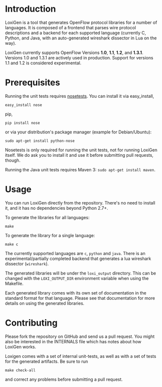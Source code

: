 Introduction
============

LoxiGen is a tool that generates OpenFlow protocol libraries for a number of
languages. It is composed of a frontend that parses wire protocol descriptions
and a backend for each supported language (currently C, Python, and Java, with an 
auto-generated wireshark dissector in Lua on the way). 

LoxiGen currently supports OpenFlow Versions **1.0**, **1.1**, **1.2**, and **1.3.1**. Versions 1.0
and 1.3.1 are actively used in production. Support for versions 1.1 and 1.2 is considered experimental.


Prerequisites
=============

Running the unit tests requires [nosetests](http://nose.readthedocs.org/en/latest/).
You can install it via easy_install,
```
easy_install nose
```
pip,
```
pip install nose
```
or via your distribution's package manager (example for Debian/Ubuntu):
```
sudo apt-get install python-nose
```

Nosetests is only required for running the unit tests, not for running LoxiGen
itself. We do ask you to install it and use it before submitting pull requests,
though.

Running the Java unit tests requires Maven 3: `sudo apt-get install maven`.

Usage
=====

You can run LoxiGen directly from the repository. There's no need to install it,
and it has no dependencies beyond Python 2.7+.

To generate the libraries for all languages:

```
make
```

To generate the library for a single language:

```
make c
```

The currently supported languages are `c`, `python` and `java`. There is an 
experimental/partially completed backend that generates a lua wireshark dissector
(`wireshark`).

The generated libraries will be under the `loxi_output` directory. This can be
changed with the `LOXI_OUTPUT_DIR` environment variable when using the Makefile.

Each generated library comes with its own set of documentation in the standard
format for that language. Please see that documentation for more details on
using the generated libraries.

Contributing
============

Please fork the repository on GitHub and send us a pull request. You might also
be interested in the INTERNALS file which has notes about how LoxiGen works.

Loxigen comes with a set of internal unit-tests, as well as with a set of tests
for the generated artifacts. Be sure to run

```
make check-all
```

and correct any problems before submitting a pull request.
